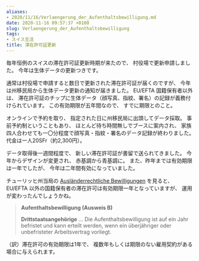 ```yaml
---
aliases:
- 2020/11/16/Verlaengerung_der_Aufenthaltsbewilligung.md
date: 2020-11-16 09:57:37 +0100
slug: Verlaengerung_der_Aufenthaltsbewilligung
tags:
- スイス生活
title: 滞在許可証更新
---
```

毎年恒例のスイスの滞在許可証更新時期が来たので、
村役場で更新申請しました。
今年は生体データの更新つきです。

通常は村役場で申請すると数日で更新された滞在許可証が届くのですが、
今年は州移民局から生体データ更新の通知が届きました。
EU/EFTA 国籍保有者以外は、
滞在許可証のチップに生体データ（顔写真、指紋、署名）の記録が義務付けられています。
この有効期限が五年間なので、
すでに期限とのこと。

オンラインで予約を取り、
指定された日に州移民局に出頭してデータ採取。
事前予約制ということもあり、
ほとんど待ち時間無しでブースに案内され、
家族四人合わせても一〇分程度で顔写真・指紋・署名のデータ記録が終わりました。
代金は一人20SFr（約2,300円）。

データ取得後一週間程度で、
新しい滞在許可証が書留で送られてきました。
今年からデザインが変更され、
赤基調から青基調に。
また、昨年までは有効期限は一年でしたが、
今年は二年間有効になっていました。

チューリッヒ州当局の
[Ausländerrechtliche Bewilligungen](https://www.zh.ch/de/migration-integration/ausweise-bewilligungsarten/bewilligungen-fuer-eu-efta-staatsangehoerige.html)
を見ると、
EU/EFTA 以外の国籍保有者の滞在許可は有効期限一年となっていますが、
運用が変わったんでしょうかね。

> **Aufenthaltsbewilligung (Ausweis B)**
>
> **Drittstaatsangehörige**
> ... Die Aufenthaltsbewilligung ist auf ein Jahr befristet und kann erteilt werden, wenn ein überjähriger oder unbefristeter Arbeitsvertrag vorliegt.

（訳）滞在許可の有効期限は1年で、
複数年もしくは期限のない雇用契約がある場合に与えられます。
